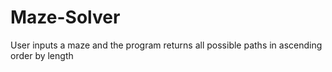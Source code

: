 # Maze-Solver
User inputs a maze and the program returns all possible paths in ascending order by length
